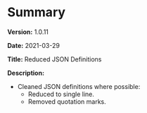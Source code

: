 # Summary

**Version:** 1.0.11

**Date:** 2021-03-29

**Title:** Reduced JSON Definitions

**Description:**

* Cleaned JSON definitions where possible:
	* Reduced to single line.
	* Removed quotation marks.
